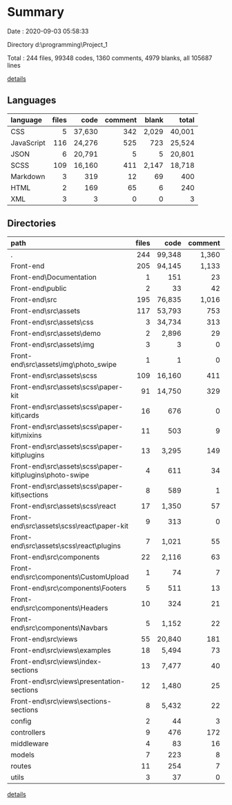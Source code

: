 # Summary

Date : 2020-09-03 05:58:33

Directory d:\programming\Project_1

Total : 244 files,  99348 codes, 1360 comments, 4979 blanks, all 105687 lines

[details](details.md)

## Languages
| language | files | code | comment | blank | total |
| :--- | ---: | ---: | ---: | ---: | ---: |
| CSS | 5 | 37,630 | 342 | 2,029 | 40,001 |
| JavaScript | 116 | 24,276 | 525 | 723 | 25,524 |
| JSON | 6 | 20,791 | 5 | 5 | 20,801 |
| SCSS | 109 | 16,160 | 411 | 2,147 | 18,718 |
| Markdown | 3 | 319 | 12 | 69 | 400 |
| HTML | 2 | 169 | 65 | 6 | 240 |
| XML | 3 | 3 | 0 | 0 | 3 |

## Directories
| path | files | code | comment | blank | total |
| :--- | ---: | ---: | ---: | ---: | ---: |
| . | 244 | 99,348 | 1,360 | 4,979 | 105,687 |
| Front-end | 205 | 94,145 | 1,133 | 4,672 | 99,950 |
| Front-end\Documentation | 1 | 151 | 23 | 3 | 177 |
| Front-end\public | 2 | 33 | 42 | 4 | 79 |
| Front-end\src | 195 | 76,835 | 1,016 | 4,584 | 82,435 |
| Front-end\src\assets | 117 | 53,793 | 753 | 4,176 | 58,722 |
| Front-end\src\assets\css | 3 | 34,734 | 313 | 1,558 | 36,605 |
| Front-end\src\assets\demo | 2 | 2,896 | 29 | 471 | 3,396 |
| Front-end\src\assets\img | 3 | 3 | 0 | 0 | 3 |
| Front-end\src\assets\img\photo_swipe | 1 | 1 | 0 | 0 | 1 |
| Front-end\src\assets\scss | 109 | 16,160 | 411 | 2,147 | 18,718 |
| Front-end\src\assets\scss\paper-kit | 91 | 14,750 | 329 | 2,070 | 17,149 |
| Front-end\src\assets\scss\paper-kit\cards | 16 | 676 | 0 | 102 | 778 |
| Front-end\src\assets\scss\paper-kit\mixins | 11 | 503 | 9 | 68 | 580 |
| Front-end\src\assets\scss\paper-kit\plugins | 13 | 3,295 | 149 | 519 | 3,963 |
| Front-end\src\assets\scss\paper-kit\plugins\photo-swipe | 4 | 611 | 34 | 104 | 749 |
| Front-end\src\assets\scss\paper-kit\sections | 8 | 589 | 1 | 34 | 624 |
| Front-end\src\assets\scss\react | 17 | 1,350 | 57 | 65 | 1,472 |
| Front-end\src\assets\scss\react\paper-kit | 9 | 313 | 0 | 14 | 327 |
| Front-end\src\assets\scss\react\plugins | 7 | 1,021 | 55 | 50 | 1,126 |
| Front-end\src\components | 22 | 2,116 | 63 | 111 | 2,290 |
| Front-end\src\components\CustomUpload | 1 | 74 | 7 | 6 | 87 |
| Front-end\src\components\Footers | 5 | 511 | 13 | 24 | 548 |
| Front-end\src\components\Headers | 10 | 324 | 21 | 53 | 398 |
| Front-end\src\components\Navbars | 5 | 1,152 | 22 | 19 | 1,193 |
| Front-end\src\views | 55 | 20,840 | 181 | 293 | 21,314 |
| Front-end\src\views\examples | 18 | 5,494 | 73 | 104 | 5,671 |
| Front-end\src\views\index-sections | 13 | 7,477 | 40 | 72 | 7,589 |
| Front-end\src\views\presentation-sections | 12 | 1,480 | 25 | 57 | 1,562 |
| Front-end\src\views\sections-sections | 8 | 5,432 | 22 | 39 | 5,493 |
| config | 2 | 44 | 3 | 9 | 56 |
| controllers | 9 | 476 | 172 | 107 | 755 |
| middleware | 4 | 83 | 16 | 31 | 130 |
| models | 7 | 223 | 8 | 26 | 257 |
| routes | 11 | 254 | 7 | 90 | 351 |
| utils | 3 | 37 | 0 | 13 | 50 |

[details](details.md)